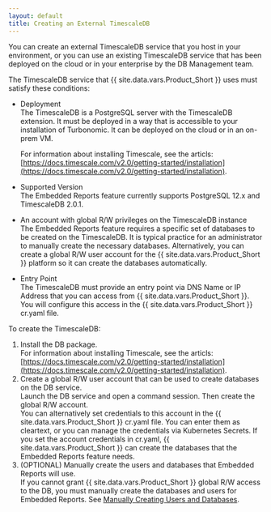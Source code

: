 ```yaml
---
layout: default
title: Creating an External TimescaleDB
---
```


You can create an external TimescaleDB service that you host in your environment, 
or you can use an existing TimescaleDB service that has been deployed on the cloud 
or in your enterprise by the DB Management team. 

The TimescaleDB service that {{ site.data.vars.Product_Short }} uses must satisfy 
these conditions:

* Deployment  
  The TimescaleDB is a PostgreSQL server with the TimescaleDB extension. It must be 
  deployed in a way that is accessible to your installation of Turbonomic. It can be 
  deployed on the cloud or in an on-prem VM. 
  
  For information about installing Timescale, see the articls: 
  [https://docs.timescale.com/v2.0/getting-started/installation](https://docs.timescale.com/v2.0/getting-started/installation).
  
* Supported Version  
  The Embedded Reports feature currently supports PostgreSQL 12.x and TimescaleDB 2.0.1.
  
* An account with global R/W privileges on the TimescaleDB instance  
  The Embedded Reports feature requires a specific set of databases to be created on the TimescaleDB. 
  It is typical practice for an administrator to manually create the necessary databases. Alternatively, 
  you can create a global R/W user account for the {{ site.data.vars.Product_Short }} platform so it 
  can create the databases automatically.
  
* Entry Point  
  The TimescaleDB must provide an entry point via DNS Name or IP Address that you can 
  access from {{ site.data.vars.Product_Short }}. You will configure this access in the 
  {{ site.data.vars.Product_Short }} cr.yaml file.
  

To create the TimescaleDB:

1. Install the DB package.  
  For information about installing Timescale, see the articls: 
  [https://docs.timescale.com/v2.0/getting-started/installation](https://docs.timescale.com/v2.0/getting-started/installation).
2. Create a global R/W user account that can be used to create databases on the DB service.  
  Launch the DB service and open a command session. Then create the global R/W account.  
  You can alternatively set credentials to this account in the {{ site.data.vars.Product_Short }} 
  cr.yaml file. You can enter them as cleartext, or you can manage the credentials via Kubernetes 
  Secrets. If you set the account credentials in cr.yaml, {{ site.data.vars.Product_Short }} 
  can create the databases that the Embedded Reports feature needs. 
3. (OPTIONAL) Manually create the users and databases that Embedded Reports will use.  
   If you cannot grant {{ site.data.vars.Product_Short }} global R/W access to the DB, you must 
   manually create the databases and users for Embedded Reports. See 
   [Manually Creating Users and Databases](external-timescale-manuallyAdd.html). 
   

